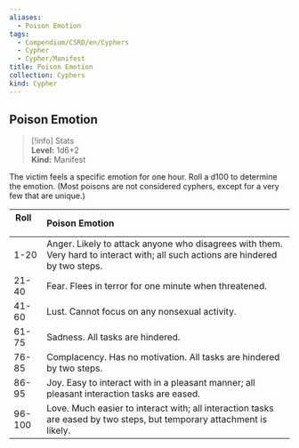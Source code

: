 ```yaml
---
aliases:
  - Poison Emotion
tags:
  - Compendium/CSRD/en/Cyphers
  - Cypher
  - Cypher/Manifest
title: Poison Emotion
collection: Cyphers
kind: Cypher
---
```

## Poison Emotion  
>[!info] Stats  
> **Level:** 1d6+2  
> **Kind:** Manifest
  
The victim feels a specific emotion for one hour. Roll a d100 to determine the emotion. (Most poisons are not considered cyphers, except for a very few that are unique.)  

|  Roll &nbsp; &nbsp; &nbsp; | Poison Emotion  |  
| ------------- | :----------- |  
| 1-20 | Anger. Likely to attack anyone who disagrees with them. Very hard to interact with; all such actions are hindered by two steps. |  
| 21-40 | Fear. Flees in terror for one minute when threatened. |  
| 41-60 | Lust. Cannot focus on any nonsexual activity. |  
| 61-75 | Sadness. All tasks are hindered. |  
| 76-85 | Complacency. Has no motivation. All tasks are hindered by two steps. |  
| 86-95 | Joy. Easy to interact with in a pleasant manner; all pleasant interaction tasks are eased. |  
| 96-100 | Love. Much easier to interact with; all interaction tasks are eased by two steps, but temporary attachment is likely. |